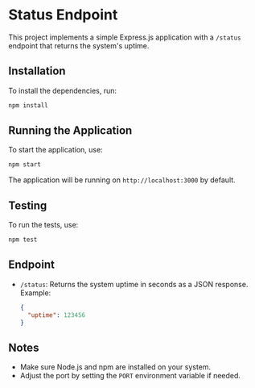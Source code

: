 # Status Endpoint

This project implements a simple Express.js application with a `/status` endpoint that returns the system's uptime.

## Installation

To install the dependencies, run:

```bash
npm install
```

## Running the Application

To start the application, use:

```bash
npm start
```

The application will be running on `http://localhost:3000` by default.

## Testing

To run the tests, use:

```bash
npm test
```

## Endpoint

- `/status`: Returns the system uptime in seconds as a JSON response. Example:

  ```json
  {
    "uptime": 123456
  }
  ````

## Notes

- Make sure Node.js and npm are installed on your system.
- Adjust the port by setting the `PORT` environment variable if needed.

